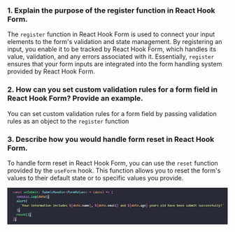 ### 1. Explain the purpose of the register function in React Hook Form.

The `register` function in React Hook Form is used to connect your input elements to the form's validation and state management. By registering an input, you enable it to be tracked by React Hook Form, which handles its value, validation, and any errors associated with it. Essentially, `register` ensures that your form inputs are integrated into the form handling system provided by React Hook Form.

### 2. How can you set custom validation rules for a form field in React Hook Form? Provide an example.

You can set custom validation rules for a form field by passing validation rules as an object to the `register` function

### 3. Describe how you would handle form reset in React Hook Form.

To handle form reset in React Hook Form, you can use the `reset` function provided by the `useForm` hook. This function allows you to reset the form's values to their default state or to specific values you provide.

![alt text](image.png)

